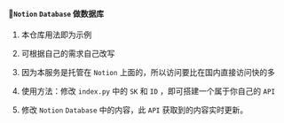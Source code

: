 #### 🚀`Notion` `Database` 做数据库

1. 本仓库用法即为示例

2. 可根据自己的需求自己改写

3. 因为本服务是托管在 `Notion` 上面的，所以访问要比在国内直接访问快的多

4. 使用方法：修改 `index.py` 中的 `SK` 和 `ID` ，即可搭建一个属于你自己的 `API` 

5. 修改 `Notion` `Database` 中的内容，此 `API` 获取到的内容实时更新。